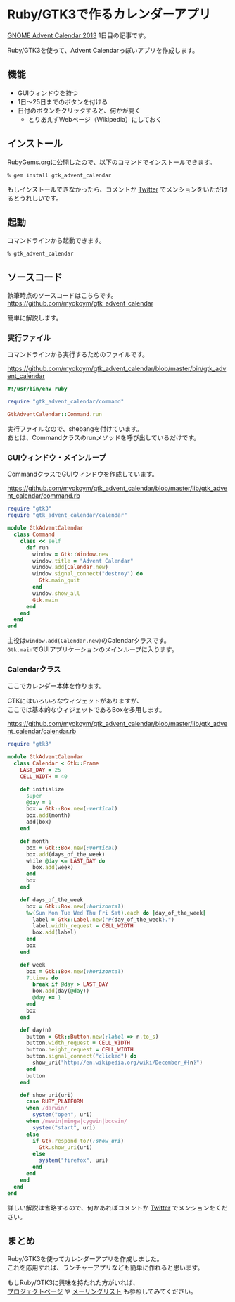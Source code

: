 # Ruby/GTK3で作るカレンダーアプリ

[GNOME Advent Calendar 2013](http://www.adventar.org/calendars/102)
1日目の記事です。

Ruby/GTK3を使って、Advent Calendarっぽいアプリを作成します。

## 機能

  * GUIウィンドウを持つ
  * 1日〜25日までのボタンを付ける
  * 日付のボタンをクリックすると、何かが開く
    * とりあえずWebページ（Wikipedia）にしておく

## インストール

RubyGems.orgに公開したので、以下のコマンドでインストールできます。

    % gem install gtk_advent_calendar

もしインストールできなかったら、コメントか
[Twitter](https://twitter.com/myokoym)
でメンションをいただけるとうれしいです。

## 起動

コマンドラインから起動できます。

    % gtk_advent_calendar

## ソースコード

執筆時点のソースコードはこちらです。  
https://github.com/myokoym/gtk_advent_calendar

簡単に解説します。

### 実行ファイル

コマンドラインから実行するためのファイルです。

https://github.com/myokoym/gtk_advent_calendar/blob/master/bin/gtk_advent_calendar

```ruby
#!/usr/bin/env ruby

require "gtk_advent_calendar/command"

GtkAdventCalendar::Command.run
```

実行ファイルなので、shebangを付けています。  
あとは、Commandクラスのrunメソッドを呼び出しているだけです。

### GUIウィンドウ・メインループ

CommandクラスでGUIウィンドウを作成しています。

https://github.com/myokoym/gtk_advent_calendar/blob/master/lib/gtk_advent_calendar/command.rb

```ruby
require "gtk3"
require "gtk_advent_calendar/calendar"

module GtkAdventCalendar
  class Command
    class << self
      def run
        window = Gtk::Window.new
        window.title = "Advent Calendar"
        window.add(Calendar.new)
        window.signal_connect("destroy") do
          Gtk.main_quit
        end
        window.show_all
        Gtk.main
      end
    end
  end
end
```

主役は`window.add(Calendar.new)`のCalendarクラスです。  
`Gtk.main`でGUIアプリケーションのメインループに入ります。

### Calendarクラス

ここでカレンダー本体を作ります。

GTKにはいろいろなウィジェットがありますが、  
ここでは基本的なウィジェットであるBoxを多用します。

https://github.com/myokoym/gtk_advent_calendar/blob/master/lib/gtk_advent_calendar/calendar.rb

```ruby
require "gtk3"

module GtkAdventCalendar
  class Calendar < Gtk::Frame
    LAST_DAY = 25
    CELL_WIDTH = 40

    def initialize
      super
      @day = 1
      box = Gtk::Box.new(:vertical)
      box.add(month)
      add(box)
    end

    def month
      box = Gtk::Box.new(:vertical)
      box.add(days_of_the_week)
      while @day <= LAST_DAY do
        box.add(week)
      end
      box
    end

    def days_of_the_week
      box = Gtk::Box.new(:horizontal)
      %w(Sun Mon Tue Wed Thu Fri Sat).each do |day_of_the_week|
        label = Gtk::Label.new("#{day_of_the_week}.")
        label.width_request = CELL_WIDTH
        box.add(label)
      end
      box
    end

    def week
      box = Gtk::Box.new(:horizontal)
      7.times do
        break if @day > LAST_DAY
        box.add(day(@day))
        @day += 1
      end
      box
    end

    def day(n)
      button = Gtk::Button.new(:label => n.to_s)
      button.width_request = CELL_WIDTH
      button.height_request = CELL_WIDTH
      button.signal_connect("clicked") do
        show_uri("http://en.wikipedia.org/wiki/December_#{n}")
      end
      button
    end

    def show_uri(uri)
      case RUBY_PLATFORM
      when /darwin/
        system("open", uri)
      when /mswin|mingw|cygwin|bccwin/
        system("start", uri)
      else
        if Gtk.respond_to?(:show_uri)
          Gtk.show_uri(uri)
        else
          system("firefox", uri)
        end
      end
    end
  end
end
```

詳しい解説は省略するので、何かあればコメントか
[Twitter](https://twitter.com/myokoym)
でメンションをください。

## まとめ

Ruby/GTK3を使ってカレンダーアプリを作成しました。  
これを応用すれば、ランチャーアプリなども簡単に作れると思います。

もしRuby/GTK3に興味を持たれた方がいれば、  
[プロジェクトページ](http://ruby-gnome2.sourceforge.jp/ja/)
や
[メーリングリスト](https://lists.sourceforge.net/lists/listinfo/ruby-gnome2-devel-ja)
も参照してみてください。
